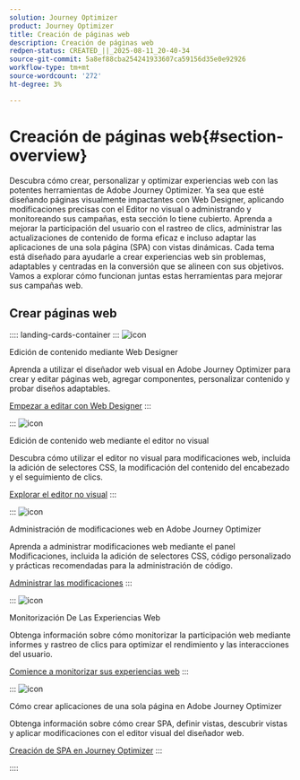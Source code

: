 ```yaml
---
solution: Journey Optimizer
product: Journey Optimizer
title: Creación de páginas web
description: Creación de páginas web
redpen-status: CREATED_||_2025-08-11_20-40-34
source-git-commit: 5a8ef88cba254241933607ca59156d35e0e92926
workflow-type: tm+mt
source-wordcount: '272'
ht-degree: 3%

---
```



# Creación de páginas web{#section-overview}

Descubra cómo crear, personalizar y optimizar experiencias web con las potentes herramientas de Adobe Journey Optimizer. Ya sea que esté diseñando páginas visualmente impactantes con Web Designer, aplicando modificaciones precisas con el Editor no visual o administrando y monitoreando sus campañas, esta sección lo tiene cubierto. Aprenda a mejorar la participación del usuario con el rastreo de clics, administrar las actualizaciones de contenido de forma eficaz e incluso adaptar las aplicaciones de una sola página (SPA) con vistas dinámicas. Cada tema está diseñado para ayudarle a crear experiencias web sin problemas, adaptables y centradas en la conversión que se alineen con sus objetivos. Vamos a explorar cómo funcionan juntas estas herramientas para mejorar sus campañas web.

## Crear páginas web

:::: landing-cards-container
:::
![icon](https://cdn.experienceleague.adobe.com/icons/circle-play.svg?lang=es)

Edición de contenido mediante Web Designer

Aprenda a utilizar el diseñador web visual en Adobe Journey Optimizer para crear y editar páginas web, agregar componentes, personalizar contenido y probar diseños adaptables.

[Empezar a editar con Web Designer](../using/web/web-visual-editor.md)
:::

:::
![icon](https://cdn.experienceleague.adobe.com/icons/code-branch.svg?lang=es)

Edición de contenido web mediante el editor no visual

Descubra cómo utilizar el editor no visual para modificaciones web, incluida la adición de selectores CSS, la modificación del contenido del encabezado y el seguimiento de clics.

[Explorar el editor no visual](../using/web/web-non-visual-editor.md)
:::

:::
![icon](https://cdn.experienceleague.adobe.com/icons/gear.svg?lang=es)

Administración de modificaciones web en Adobe Journey Optimizer

Aprenda a administrar modificaciones web mediante el panel Modificaciones, incluida la adición de selectores CSS, código personalizado y prácticas recomendadas para la administración de código.

[Administrar las modificaciones](../using/web/manage-web-modifications.md)
:::

:::
![icon](https://cdn.experienceleague.adobe.com/icons/chart-line.svg?lang=es)

Monitorización De Las Experiencias Web

Obtenga información sobre cómo monitorizar la participación web mediante informes y rastreo de clics para optimizar el rendimiento y las interacciones del usuario.

[Comience a monitorizar sus experiencias web](../using/web/monitor-web-experiences.md)
:::

:::
![icon](https://cdn.experienceleague.adobe.com/icons/puzzle-piece.svg?lang=es)

Cómo crear aplicaciones de una sola página en Adobe Journey Optimizer

Obtenga información sobre cómo crear SPA, definir vistas, descubrir vistas y aplicar modificaciones con el editor visual del diseñador web.

[Creación de SPA en Journey Optimizer](../using/web/web-spa.md)
:::

::::
